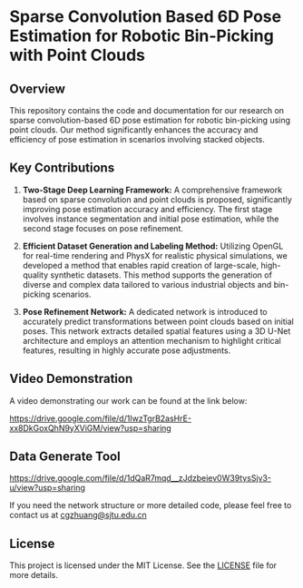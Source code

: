 # Sparse Convolution Based 6D Pose Estimation for Robotic Bin-Picking with Point Clouds

## Overview

This repository contains the code and documentation for our research on sparse convolution-based 6D pose estimation for robotic bin-picking using point clouds. Our method significantly enhances the accuracy and efficiency of pose estimation in scenarios involving stacked objects.

## Key Contributions

1. **Two-Stage Deep Learning Framework:** A comprehensive framework based on sparse convolution and point clouds is proposed, significantly improving pose estimation accuracy and efficiency. The first stage involves instance segmentation and initial pose estimation, while the second stage focuses on pose refinement.
   
2. **Efficient Dataset Generation and Labeling Method:** Utilizing OpenGL for real-time rendering and PhysX for realistic physical simulations, we developed a method that enables rapid creation of large-scale, high-quality synthetic datasets. This method supports the generation of diverse and complex data tailored to various industrial objects and bin-picking scenarios.
   
3. **Pose Refinement Network:** A dedicated network is introduced to accurately predict transformations between point clouds based on initial poses. This network extracts detailed spatial features using a 3D U-Net architecture and employs an attention mechanism to highlight critical features, resulting in highly accurate pose adjustments.

## Video Demonstration

A video demonstrating our work can be found at the link below:

https://drive.google.com/file/d/1IwzTgrB2asHrE-xx8DkGoxQhN9yXViGM/view?usp=sharing

## Data Generate Tool

https://drive.google.com/file/d/1dQaR7mqd__zJdzbeiev0W39tysSjv3-u/view?usp=sharing

If you need the network structure or more detailed code, please feel free to contact us at cgzhuang@sjtu.edu.cn

## License

This project is licensed under the MIT License. See the [LICENSE](LICENSE) file for more details.


